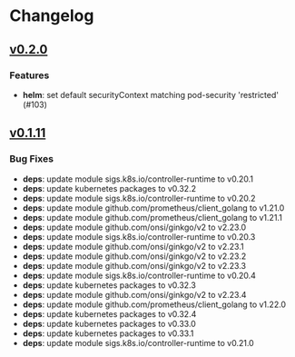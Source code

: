 # Changelog

## [v0.2.0](https://github.com/sebastiangaiser/ca-controller-for-strimzi/releases/tag/v0.2.0)

### Features

- **helm**: set default securityContext matching pod-security &#39;restricted&#39; (#103)

## [v0.1.11](https://github.com/sebastiangaiser/ca-controller-for-strimzi/releases/tag/v0.1.11)

### Bug Fixes

- **deps**: update module sigs.k8s.io/controller-runtime to v0.20.1
- **deps**: update kubernetes packages to v0.32.2
- **deps**: update module sigs.k8s.io/controller-runtime to v0.20.2
- **deps**: update module github.com/prometheus/client_golang to v1.21.0
- **deps**: update module github.com/prometheus/client_golang to v1.21.1
- **deps**: update module github.com/onsi/ginkgo/v2 to v2.23.0
- **deps**: update module sigs.k8s.io/controller-runtime to v0.20.3
- **deps**: update module github.com/onsi/ginkgo/v2 to v2.23.1
- **deps**: update module github.com/onsi/ginkgo/v2 to v2.23.2
- **deps**: update module github.com/onsi/ginkgo/v2 to v2.23.3
- **deps**: update module sigs.k8s.io/controller-runtime to v0.20.4
- **deps**: update kubernetes packages to v0.32.3
- **deps**: update module github.com/onsi/ginkgo/v2 to v2.23.4
- **deps**: update module github.com/prometheus/client_golang to v1.22.0
- **deps**: update kubernetes packages to v0.32.4
- **deps**: update kubernetes packages to v0.33.0
- **deps**: update kubernetes packages to v0.33.1
- **deps**: update module sigs.k8s.io/controller-runtime to v0.21.0
